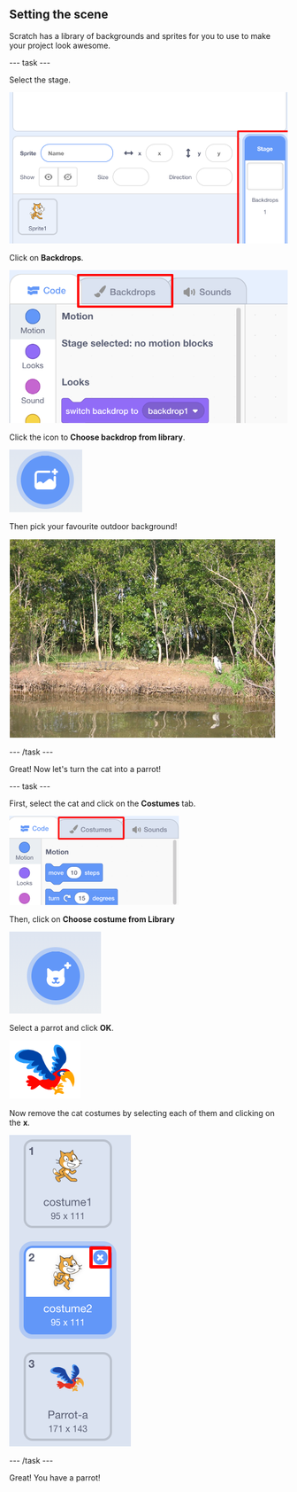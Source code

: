 ## Setting the scene

Scratch has a library of backgrounds and sprites for you to use to make your project look awesome.

--- task ---

Select the stage.

![Selecting the stage](images/looksSelectStage.png)

Click on **Backdrops**.

![The Backdrops tab](images/looksBackdrops.png)

Click the icon to **Choose backdrop from library**. 

![The Choose backdrop icon](images/looksChooseBg.png)
 
Then pick your favourite outdoor background! 

![A lake scene](images/looksLake.png)

--- /task ---

Great! Now let's turn the cat into a parrot!

--- task ---

First, select the cat and click on the **Costumes** tab.

![](images/cool2.png)

Then, click on **Choose costume from Library** 

![](images/cool3.png)

Select a parrot and click **OK**. 

![The parrot costume](images/looksParrot.png)

Now remove the cat costumes by selecting each of them and clicking on the **x**.

![](images/coolDeleteCostumes.png)

--- /task ---

Great! You have a parrot!
